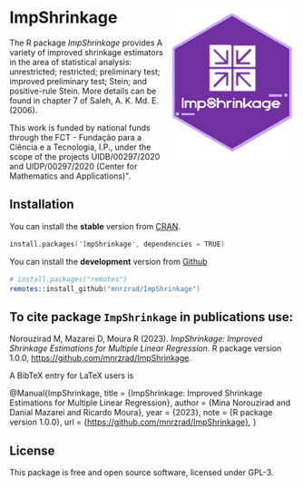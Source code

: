 ImpShrinkage <img src="man/figures/logo.png" align="right" />
======================


The R package *ImpShrinkage* provides A variety of improved shrinkage estimators in the area of statistical analysis: unrestricted; restricted; preliminary test; improved preliminary test; Stein; and positive-rule Stein. More details can be found in chapter 7 of Saleh, A. K. Md. E. (2006).

This work is funded by national funds through the FCT - Fundação para a Ciência e a Tecnologia, I.P., under the scope of the projects UIDB/00297/2020 and UIDP/00297/2020 (Center for Mathematics and Applications)".

## Installation
You can install the **stable** version from
[CRAN](https://cran.r-project.org/package=ImpShrinkage).

```s
install.packages('ImpShrinkage', dependencies = TRUE)
```

You can install the **development** version from
[Github](https://github.com/mnrzrad/ImpShrinkage)

```s
# install.packages("remotes")
remotes::install_github("mnrzrad/ImpShrinkage")
```

## To cite package `ImpShrinkage` in publications use:
  Norouzirad M, Mazarei D, Moura R (2023). _ImpShrinkage: Improved Shrinkage
  Estimations for Multiple Linear Regression_. R package version 1.0.0,
  <https://github.com/mnrzrad/ImpShrinkage>.

A BibTeX entry for LaTeX users is

  @Manual{ImpShrinkage,
    title = {ImpShrinkage: Improved Shrinkage Estimations for Multiple Linear Regression},
    author = {Mina Norouzirad and Danial Mazarei and Ricardo Moura},
    year = {2023},
    note = {R package version 1.0.0},
    url = {https://github.com/mnrzrad/ImpShrinkage},
  }



## License

This package is free and open source software, licensed under GPL-3.
